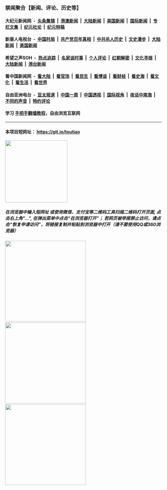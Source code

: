 ### 禁闻聚合【新闻、评论、历史等】

#### 大纪元新闻网 &nbsp;-&nbsp; [头条集锦](indexes/E头条集锦.md?t=02112255) &nbsp;|&nbsp; [港澳新闻](indexes/E港澳新闻.md?t=02112255)  &nbsp;|&nbsp; [大陆新闻](indexes/E大陆新闻.md?t=02112255) &nbsp;|&nbsp; [美国新闻](indexes/E美国新闻.md?t=02112255) &nbsp;|&nbsp; [国际新闻](indexes/E国际新闻.md?t=02112255) &nbsp;|&nbsp; [专栏文集](indexes/E专栏文集.md?t=02112255) &nbsp;|&nbsp; [纪元社论](indexes/E纪元社论.md?t=02112255) &nbsp;|&nbsp; [纪元特稿](indexes/E纪元特稿.md?t=02112255) 

#### 新唐人电视台 &nbsp;-&nbsp; [中国时局](indexes/N中国时局.md?t=02112255) &nbsp;|&nbsp; [共产党百年真相](indexes/N共产党百年真相.md?t=02112255) &nbsp;|&nbsp; [中共杀人历史](indexes/N中共杀人历史.md?t=02112255) &nbsp;|&nbsp; [文史漫步](indexes/N文史漫步.md?t=02112255) &nbsp;|&nbsp; [大陆新闻](indexes/N大陆新闻.md?t=02112255) &nbsp;|&nbsp; [美国新闻](indexes/N美国新闻.md?t=02112255)

#### 希望之声SOH &nbsp;-&nbsp; [热点追踪](indexes/H热点追踪.md?t=02112255) &nbsp;|&nbsp; [名家谈时事](indexes/H名家谈时事.md?t=02112255) &nbsp;|&nbsp; [个人评论](indexes/H个人评论.md?t=02112255)  &nbsp;|&nbsp; [红朝解密](indexes/H红朝解密.md?t=02112255) &nbsp;|&nbsp; [文化寻根](indexes/H文化寻根.md?t=02112255) &nbsp;|&nbsp; [大陆新闻](indexes/H大陆新闻.md?t=02112255) &nbsp;|&nbsp; [港台新闻](indexes/H港台新闻.md?t=02112255)

#### 看中国新闻网 &nbsp;-&nbsp; [看大陆](indexes/S看大陆.md?t=02112255) &nbsp;|&nbsp; [看官场](indexes/S看官场.md?t=02112255) &nbsp;|&nbsp; [看民生](indexes/S看民生.md?t=02112255)  &nbsp;|&nbsp; [看博谈](indexes/S看博谈.md?t=02112255) &nbsp;|&nbsp; [看财经](indexes/S看财经.md?t=02112255) &nbsp;|&nbsp; [看史海](indexes/S看史海.md?t=02112255) &nbsp;|&nbsp; [看文化](indexes/S看文化.md?t=02112255) &nbsp;|&nbsp; [看生活](indexes/S看生活.md?t=02112255) &nbsp;|&nbsp; [看世界](indexes/S看世界.md?t=02112255)

#### 自由亚洲电台 &nbsp;-&nbsp; [亚太报道](indexes/R亚太报道.md?t=02112255) &nbsp;|&nbsp; [中国一周](indexes/R中国一周.md?t=02112255) &nbsp;|&nbsp; [中国透视](indexes/R中国透视.md?t=02112255)  &nbsp;|&nbsp; [国际视角](indexes/R国际视角.md?t=02112255) &nbsp;|&nbsp; [夜话中南海](indexes/R夜话中南海.md?t=02112255) &nbsp;|&nbsp; [不同的声音](indexes/R不同的声音.md?t=02112255) &nbsp;|&nbsp; [特约评论](indexes/R特约评论.md?t=02112255)

#### 学习 [手把手翻墙教程](https://github.com/gfw-breaker/guides/wiki)，自由浏览互联网

----

#### 本项目短网址： https://git.io/toutiao
<img src="https://raw.githubusercontent.com/gfw-breaker/banned-news/master/scripts/img/qr.png" width="200px"/>  

##### 在浏览器中输入短网址 或使用微信、支付宝等二维码工具扫描二维码打开页面, 点击右上角"...", 在弹出菜单中点击“在浏览器打开”； 若网页被举报禁止访问，请点击“恢复申请访问”，将链接复制并粘贴到浏览器中打开（请不要使用QQ或360浏览器）

<img src="https://raw.githubusercontent.com/gfw-breaker/banned-news/master/scripts/img/1.png" width="260px"/> &nbsp; <img src="https://raw.githubusercontent.com/gfw-breaker/banned-news/master/scripts/img/2.png" width="260px"/> &nbsp; <img src="https://raw.githubusercontent.com/gfw-breaker/banned-news/master/scripts/img/3.png" width="260px"/>
